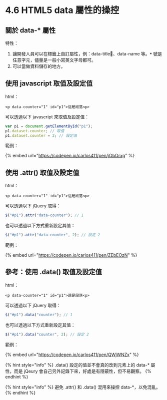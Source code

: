 # 4.6 HTML5 data 屬性的操控

## 關於 data-\* 屬性

特性：

1. 讓開發人員可以在標籤上自訂屬性，例：data-title、data-name 等。**`*`** 號是任意字元，儘量是一般小寫英文字母都可。
2. 可以當做資料儲存的地方。

## 使用 javascript 取值及設定值

html：

```markup
<p data-counter="1" id="p1">這是段落<p>
```

可以透過以下 javascript 來取值及設定值：

```javascript
var p1 = document.getElementById("p1");
p1.dataset.counter; // 取值
p1.dataset.counter = 2; // 設定值
```

範例：

{% embed url="https://codepen.io/carlos411/pen/jObOrxg" %}



## 使用 .attr() 取值及設定值

html：

```markup
<p data-counter="1" id="p1">這是段落<p>
```

可以透過以下 jQuery 取得：

```javascript
$("#p1").attr("data-counter"); // 1
```

也可以透過以下方式重新設定其值：

```javascript
$("#p1").attr("data-counter", 2); // 設定 2
```

範例：

{% embed url="https://codepen.io/carlos411/pen/ZEbEOzN" %}



## 參考：使用 .data() 取值及設定值

html：

```markup
<p data-counter="1" id="p1">這是段落<p>
```

可以透過以下 jQuery 取得：

```javascript
$("#p1").data("counter"); // 1
```

也可以透過以下方式重新設定其值：

```javascript
$("#p1").data("counter", 2); // 設定 2
```

範例：

{% embed url="https://codepen.io/carlos411/pen/QWjWNZx" %}



{% hint style="info" %}
.data() 設定的值並不會真的改到元素上的 data-\* 屬性，而是 jQeury 會自己另外記錄下來，好處是有隱蔽性，但不易觀察。
{% endhint %}

{% hint style="info" %}
避免 .attr() 和 .data() 混用來操控 data-\*，以免混亂。
{% endhint %}

